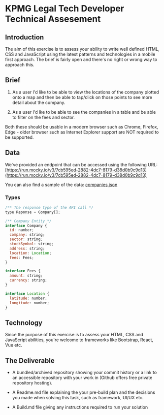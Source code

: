 # KPMG Legal Tech Developer Technical Assesement

## Introduction

The aim of this exercise is to assess your ability to write well defined HTML, CSS and JavaScript using the latest patterns and technologies in a mobile first approach. The brief is fairly open and there's no right or wrong way to approach this.


## Brief

1. As a user I'd like to be able to view the locations of the company plotted onto a map and then be able to tap/click on those points to see more detail about the company.

2. As a user I'd lke to be able to see the companies in a table and be able to filter on the fees and sector.

Both these should be usable in a modern browser such as Chrome, Firefox, Edge - older browser such as Internet Explorer support are NOT required to be supported.

## Data

We've provided an endpoint that can be accessed using the following URL: [https://run.mocky.io/v3/7cb595ed-2882-4dc7-8179-d38d0b9c9d13](https://run.mocky.io/v3/7cb595ed-2882-4dc7-8179-d38d0b9c9d13)

You can also find a sample of the data: [companies.json](companies.json)

### Types

```js
/** The response type of the API call */
type Reponse = Company[];

/** Company Entity */
interface Company {
  id: number;
  company: string;
  sector: string;
  stockSymbol: string;
  address: string;
  location: Location;
  fees: Fees;
}

interface Fees {
  amount: string;
  currency: string;
}

interface Location {
  latitude: number;
  longitude: number;
}
```


## Technology

Since the purpose of this exercise is to assess your HTML, CSS and JavaScript abilities, you're welcome to frameworks like Bootstrap, React, Vue etc.

## The Deliverable

* A bundled/archived repository showing your commit history or a link to an accessible repository with your work in (Github offers free private repository hosting).

* A Readme.md file explaining the your pre-build plan and the decisions you made when solving this task, such as framework, UI/UX etc.
* A Build.md file giving any instructions required to run your solution
